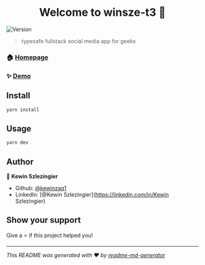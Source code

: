 <h1 align="center">Welcome to winsze-t3 👋</h1>
<p>
  <img alt="Version" src="https://img.shields.io/badge/version-0.1.0-blue.svg?cacheSeconds=2592000" />
</p>

> typesafe fullstack social media app for geeks

### 🏠 [Homepage](/)

### ✨ [Demo](winsze-t3.vercel.app)

## Install

```sh
yarn install
```

## Usage

```sh
yarn dev
```

## Author

👤 **Kewin Szlezingier**

* Github: [@kewinzaq1](https://github.com/kewinzaq1)
* LinkedIn: [@Kewin Szlezingier](https://linkedin.com/in/Kewin Szlezingier)

## Show your support

Give a ⭐️ if this project helped you!

***
_This README was generated with ❤️ by [readme-md-generator](https://github.com/kefranabg/readme-md-generator)_
